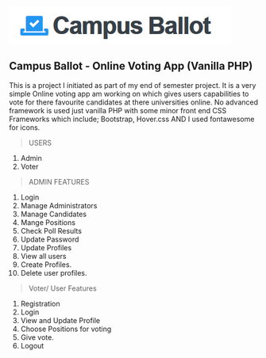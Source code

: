 ![image](images/README/logo.jpg)
## Campus Ballot - Online Voting App (Vanilla PHP)

This is a project I initiated as part of my end of semester project. It is a very simple Online voting app am working on which gives users capabilities to vote for there favourite candidates at there universities online. No advanced framework is used just vanilla PHP with some minor front end CSS Frameworks which include; Bootstrap, Hover.css AND I used fontawesome for icons.

>USERS
1. Admin
2. Voter

>ADMIN FEATURES

1. Login
2. Manage Administrators
3. Manage Candidates
4. Mange Positions
5. Check Poll Results
6. Update Password
7. Update Profiles
8. View all users
9. Create Profiles.
10. Delete user profiles.


> Voter/ User Features

1. Registration
2. Login
3. View and Update Profile
4. Choose Positions for voting
5. Give vote.
6. Logout


